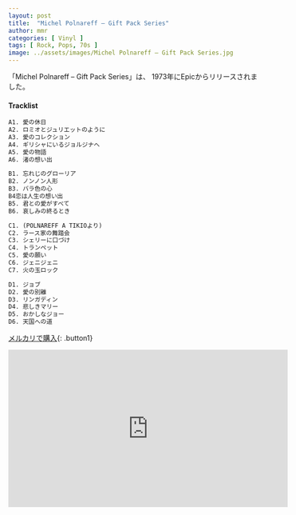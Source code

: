 ```yaml
---
layout: post
title:  "Michel Polnareff – Gift Pack Series"
author: mmr
categories: [ Vinyl ]
tags: [ Rock, Pops, 70s ]
image: ../assets/images/Michel Polnareff – Gift Pack Series.jpg
---
```


「Michel Polnareff – Gift Pack Series」は、	1973年にEpicからリリースされました。

#### Tracklist
```md
A1. 愛の休日
A2. ロミオとジュリエットのように
A3. 愛のコレクション
A4. ギリシャにいるジョルジナへ
A5. 愛の物語
A6. 渚の想い出

B1. 忘れじのグローリア
B2. ノンノン人形
B3. バラ色の心
B4恋は人生の想い出
B5. 君との愛がすべて
B6. 哀しみの終るとき

C1. (POLNAREFF A TIKIOより)
C2. ラース家の舞踏会
C3. シェリーに口づけ
C4. トランペット
C5. 愛の願い
C6. ジェニジェニ
C7. 火の玉ロック

D1. ジョブ
D2. 愛の別離
D3. リンガディン
D4. 悲しきマリー
D5. おかしなジョー
D6. 天国への道
```

[メルカリで購入](https://jp.mercari.com/item/m93242824687?afid=6142608987){: .button1}

<iframe width="560" height="315" src="https://www.youtube.com/embed/yoMUuzxAYpU?si=Abf6g7v7ZU-Gd0rs" title="YouTube video player" frameborder="0" allow="accelerometer; autoplay; clipboard-write; encrypted-media; gyroscope; picture-in-picture; web-share" referrerpolicy="strict-origin-when-cross-origin" allowfullscreen></iframe>